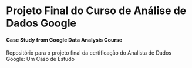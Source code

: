 # Projeto Final do Curso de Análise de Dados Google
#### Case Study from Google Data Analysis Course
Repositório para o projeto final da certificação do Analista de Dados Google: Um Caso de Estudo
